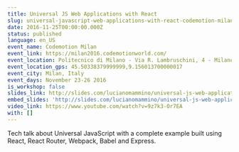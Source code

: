 ```yaml
---
title: Universal JS Web Applications with React
slug: universal-javascript-web-applications-with-react-codemotion-milan
date: 2016-11-25T00:00:00.000Z
status: published
language: en_US
event_name: Codemotion Milan
event_link: https://milan2016.codemotionworld.com/
event_location: Politecnico di Milano - Via R. Lambruschini, 4 - Milano, italy
event_location_gps: 45.50338379999999,9.156013700000017
event_city: Milan, Italy
event_days: November 23-26 2016
is_workshop: false
slides_link: http://slides.com/lucianomammino/universal-js-web-applications-with-react-codemotion-milan-2016
embed_slides: 'http://slides.com/lucianomammino/universal-js-web-applications-with-react-codemotion-milan-2016'
video_link: https://www.youtube.com/watch?v=9z7k3-Or7EA
with: []
---
```


Tech talk about Universal JavaScript with a complete example built using React, React Router, Webpack, Babel and Express.
